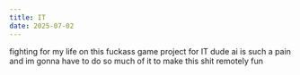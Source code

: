 ```yaml
---
title: IT
date: 2025-07-02
---
```


fighting for my life on this fuckass game project for IT dude ai is such a pain and im gonna have to do so much of it to make this shit remotely fun

